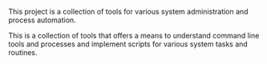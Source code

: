 This project is a  collection of tools for various system administration and process automation.

This is a collection of tools that offers a means to understand command line tools and processes and implement scripts for various system tasks and routines.
